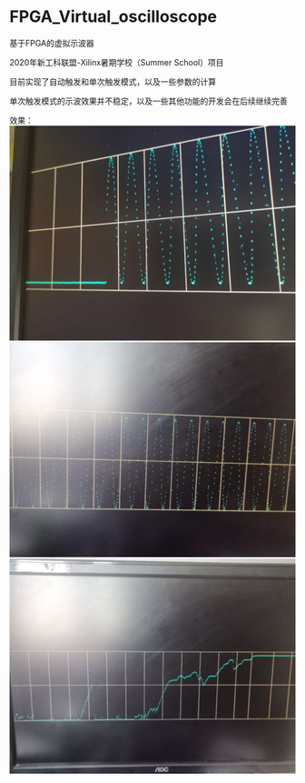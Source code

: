 # FPGA_Virtual_oscilloscope
基于FPGA的虚拟示波器

2020年新工科联盟-Xilinx暑期学校（Summer School）项目

目前实现了自动触发和单次触发模式，以及一些参数的计算

单次触发模式的示波效果并不稳定，以及一些其他功能的开发会在后续继续完善



效果：
![image](https://github.com/GaiteSeven/FPGA_Virtual_oscilloscope/blob/master/image/1.jpg)
![image](https://github.com/GaiteSeven/FPGA_Virtual_oscilloscope/blob/master/image/2.jpg)
![image](https://github.com/GaiteSeven/FPGA_Virtual_oscilloscope/blob/master/image/3.jpg)
